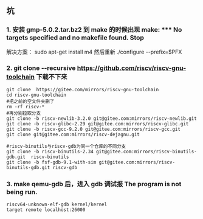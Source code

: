 ## 坑
### 1. 安装 gmp-5.0.2.tar.bz2 到 make 的时候出现 make: *** No targets specified and no makefile found.  Stop
解决方案：
sudo apt-get install m4
然后重新 ./configure --prefix=$PFX


### 2. git clone --recursive https://github.com/riscv/riscv-gnu-toolchain 下载不下来

```
git clone  https://gitee.com/mirrors/riscv-gnu-toolchain
cd riscv-gnu-toolchain
#把之前的空文件夹删了
rm -rf riscv-*
#再分别拉取分支
git clone -b riscv-newlib-3.2.0 git@gitee.com:mirrors/riscv-newlib.git
git clone -b riscv-glibc-2.29 git@gitee.com:mirrors/riscv-glibc.git
git clone -b riscv-gcc-9.2.0 git@gitee.com:mirrors/riscv-gcc.git
git clone git@gitee.com:mirrors/riscv-dejagnu.git

#riscv-binutils与riscv-gdb为同一个仓库的不同分支
git clone -b riscv-binutils-2.34 git@gitee.com:mirrors/riscv-binutils-gdb.git  riscv-binutils
git clone -b fsf-gdb-9.1-with-sim git@gitee.com:mirrors/riscv-binutils-gdb.git riscv-gdb
```

### 3. make qemu-gdb 后，进入 gdb 调试报 The program is not being run.
```
riscv64-unknown-elf-gdb kernel/kernel
target remote localhost:26000
```
